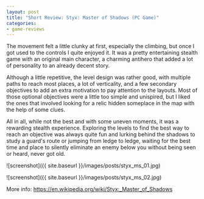 ```yaml
---
layout: post
title: "Short Review: Styx: Master of Shadows (PC Game)"
categories:
- game-reviews
---
```


<p>
The movement felt a little clunky at first, especially the climbing, but once I got used to the controls I quite enjoyed it. It was a pretty entertaining stealth game with an original main character, a charming antihero that added a lot of personality to an already decent story.
</p>

<p>
Although a little repetitive, the level design was rather good, with multiple paths to reach most places, a lot of verticality, and a few secondary objectives to add an extra motivation to pay attention to the layouts. Most of those optional objectives were a little too simple and unispired, but I liked the ones that involved looking for a relic hidden someplace in the map with the help of some clues.
</p>

<p>
All in all, while not the best and with some uneven moments, it was a rewarding stealth experience. Exploring the levels to find the best way to reach an objective was always quite fun and lurking behind the shadows to study a guard's route or jumping from ledge to ledge, waiting for the best time and place to silently eliminate an enemy below you without being seen or heard, never got old.
</p>


![screenshot]({{ site.baseurl }}/images/posts/styx_ms_01.jpg)

![screenshot]({{ site.baseurl }}/images/posts/styx_ms_02.jpg)


<p>More info: <a href="https://en.wikipedia.org/wiki/Styx:_Master_of_Shadows">https://en.wikipedia.org/wiki/Styx:_Master_of_Shadows</a><p>
